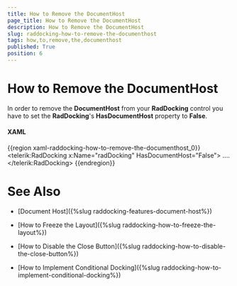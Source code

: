 ```yaml
---
title: How to Remove the DocumentHost
page_title: How to Remove the DocumentHost
description: How to Remove the DocumentHost
slug: raddocking-how-to-remove-the-documenthost
tags: how,to,remove,the,documenthost
published: True
position: 6
---
```


# How to Remove the DocumentHost

In order to remove the __DocumentHost__ from your __RadDocking__ control you have to set the __RadDocking__'s __HasDocumentHost__ property to __False__.

#### __XAML__

{{region xaml-raddocking-how-to-remove-the-documenthost_0}}
	<telerik:RadDocking x:Name="radDocking" HasDocumentHost="False">
	....
	</telerik:RadDocking>
{{endregion}}

# See Also

 * [Document Host]({%slug raddocking-features-document-host%})

 * [How to Freeze the Layout]({%slug raddocking-how-to-freeze-the-layout%})

 * [How to Disable the Close Button]({%slug raddocking-how-to-disable-the-close-button%})

 * [How to Implement Conditional Docking]({%slug raddocking-how-to-implement-conditional-docking%})
